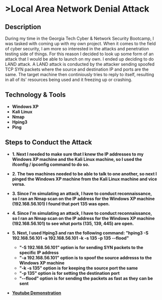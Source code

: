 <h1>>Local Area Network Denial Attack</h1>

<h2>Description</h2>
During my time in the Georgia Tech Cyber & Network Security Bootcamp, I was tasked with coming up with my own project. When it comes to the field of cyber security, I am more so interested in the attacks and penetration testing side of things. For this reason I decided to look up some form of an attack that I would be able to launch on my own. I ended up deciding to do LAND attack. A LAND attack is conducted by the attacker sending spoofed TCP SYN packets where the source and destination IP and ports are the same. The target machine then continiously tries to reply to itself, resulting in all of its' resources being used and it freezing up or crashing.

<br />


<h2>Technology & Tools</h2>

- <b>Windows XP</b></br>
- <b>Kali Linux</b></br>
- <b>Nmap</b></br>
- <b>Hping3</b></br>
- <b>Ping</b></br>


<h2>Steps to Conduct the Attack</h2>

- <b>1. Next I needed to make sure that I knew the IP addresses to my Windows XP machine and the Kali Linux machine, so I used the ifconfig / ipconfig command to do so.</b></br>
- <b>2. The two machines needed to be able to talk to one another, so next I pinged the Windows XP machine from the Kali Linux machine and vice versa.</b></br>
- <b>3. Since I'm simulating an attack, I have to conduct reconnaissance, so I ran an Nmap scan on the IP address for the Windows XP machine (192.168.56.101) I found that port 135 was open.</b></br>
- <b>4. Since I'm simulating an attack, I have to conduct reconnaissance, so I ran an Nmap scan on the IP address for the Windows XP machine (192.168.56.101) to see what ports (135, 139, 445) are open.</b></br>
- <b>5. Next, I used Hping3 and ran the following command: "hping3 -S 192.168.56.101 -a 192.168.56.101 -k -s 135 -p 135 --flood"</b></br>
  - <b>"-S 192.168.56.101" option is for sending SYN packets to the specific IP address</b></br>
  - <b>"-a 192.168.56.101" option is to spoof the source addresss to the Windows XP machine</b></br>
  - <b>"-k -s 135" option is for keeping the source port the same </b></br>
  - <b>"-p 135" option is for setting the destination port </b></br>
  - <b>"--flood" option is for sending the packets as fast as they can be sent</b></br>
 

- <b><a href="https://www.youtube.com/watch?v=FcKHJdMa4Hs&t=56s">Youtube Demonstration</a></b>

<p align="center">
